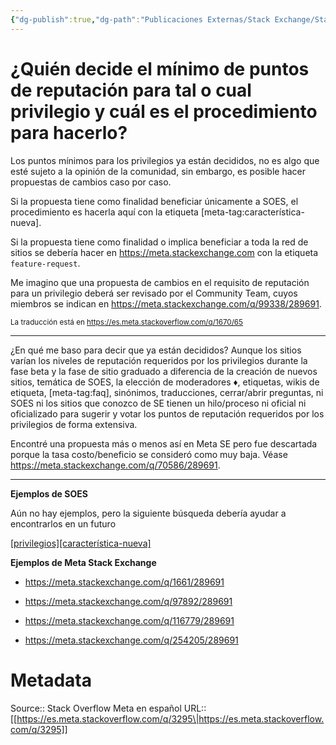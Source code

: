 ```yaml
---
{"dg-publish":true,"dg-path":"Publicaciones Externas/Stack Exchange/Stack Overflow en español/Stack Overflow en español Meta/es.meta.stackoverflow.com-3295.md","permalink":"/publicaciones-externas/stack-exchange/stack-overflow-en-espanol/stack-overflow-en-espanol-meta/es-meta-stackoverflow-com-3295/","title":"¿Quién decide el mínimo de puntos de reputación para tal o cual privilegio y cuál es el procedimiento para hacerlo?","hide":true,"noteIcon":"default","created":"2024-04-03T12:49:10.374-06:00","updated":"2024-04-05T16:44:02.717-06:00"}
---
```


# ¿Quién decide el mínimo de puntos de reputación para tal o cual privilegio y cuál es el procedimiento para hacerlo?

Los puntos mínimos para los privilegios ya están decididos, no es algo que esté sujeto a la opinión de la comunidad, sin embargo, es posible hacer propuestas de cambios caso por caso.



Si la propuesta tiene como finalidad beneficiar únicamente  a SOES, el procedimiento es hacerla aquí con la etiqueta [meta-tag:característica-nueva].

Si la propuesta tiene como finalidad o implica beneficiar a toda la red de sitios se debería hacer en https://meta.stackexchange.com con la etiqueta `feature-request`. 

Me imagino que una propuesta de cambios en el requisito de reputación para un privilegio deberá ser revisado por el Community Team, cuyos miembros se indican en https://meta.stackexchange.com/q/99338/289691.

<sup>La traducción está en https://es.meta.stackoverflow.com/q/1670/65</sup>

<hr>
¿En qué me baso para decir que ya están decididos? Aunque los sitios varían los niveles de reputación requeridos por los privilegios durante la fase beta y la fase de sitio graduado a diferencia de la creación de nuevos sitios, temática de SOES, la elección de moderadores ♦, etiquetas, wikis de etiqueta, [meta-tag:faq], sinónimos, traducciones, cerrar/abrir preguntas, ni SOES ni los sitios que conozco de SE tienen un hilo/proceso ni oficial ni oficializado para sugerir y votar los puntos de reputación requeridos por los privilegios de forma extensiva.

Encontré una propuesta más o menos así en Meta SE pero fue descartada porque la tasa costo/beneficio se consideró como muy baja.  Véase https://meta.stackexchange.com/q/70586/289691.
<hr>


**Ejemplos de SOES**

Aún no hay ejemplos, pero la siguiente búsqueda debería ayudar a encontrarlos en un futuro

[\[privilegios\]\[característica-nueva\]][1]


**Ejemplos de Meta Stack Exchange**

- https://meta.stackexchange.com/q/1661/289691
- https://meta.stackexchange.com/q/97892/289691
- https://meta.stackexchange.com/q/116779/289691
- https://meta.stackexchange.com/q/254205/289691


  [1]: https://es.meta.stackoverflow.com/questions/tagged/privilegios+caracter%C3%ADstica-nueva

# Metadata
Source:: Stack Overflow Meta en español
URL:: [[https://es.meta.stackoverflow.com/q/3295\|https://es.meta.stackoverflow.com/q/3295]]

